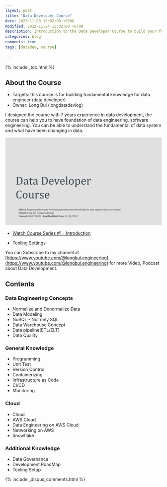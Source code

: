 ```yaml
---
layout: post
title: "Data Developer Course"
date: 2023-11-08 19:02:00 +0700
modified: 2023-11-24 13:02:00 +0700
description: Introduction to the Data Developer Course to build your fundamental knowledge
categories: blog
comments: true
tags: [datadev, course]

---
```


{% include _toc.html %}

## About the Course

- Targets: this course is for building fundamental knowledge for data engineer (data developer)
- Owner: Long Bui (longdatadevlog)

I designed the course with 7 years experience in data development, the course can help you to have foundation of data engineering, software engineering. You can be able to understand the fundamental of data system and what have been changing in data.

![Course Introduction](/images/post/data-developer-course.png)

- [Watch Course Series #1 - Introduction](https://youtu.be/5DEFgEBAuTA)

- [Tooling Settings](https://youtu.be/Oq7En4lwRO0)

You can Subscribe to my channel at [https://www.youtube.com/@longbui.engineering](https://www.youtube.com/@longbui.engineering) for more Video, Podcast about Data Development.

## Contents

### Data Engineering Concepts

- Normalize and Denormalize Data
- Data Modeling
- NoSQL - Not only SQL
- Data Warehouse Concept
- Data pipeline(ETL/ELT)
- Data Quality

### General Knowledge

- Programming
- Unit Test
- Version Control
- Containerizing
- Infrastructure as Code
- CI/CD
- Monitoring

### Cloud

- Cloud
- AWS Cloud
- Data Engineering on AWS Cloud
- Networking on AWS
- Snowflake

### Additional Knowledge

- Data Governance
- Development RoadMap
- Tooling Setup

{% include _disqus_comments.html %}
